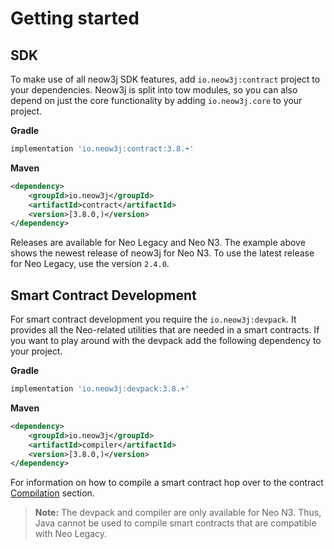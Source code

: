 # Getting started

## SDK

To make use of all neow3j SDK features, add `io.neow3j:contract` project to your dependencies.
Neow3j is split into tow modules, so you can also depend on just the core functionality by adding
`io.neow3j.core` to your project.

__Gradle__

```groovy
implementation 'io.neow3j:contract:3.8.+'
```

__Maven__

```xml
<dependency>
    <groupId>io.neow3j</groupId>
    <artifactId>contract</artifactId>
    <version>[3.8.0,)</version>
</dependency>
```

Releases are available for Neo Legacy and Neo N3. The example above shows the newest release of neow3j for
Neo N3. To use the latest release for Neo Legacy, use the version `2.4.0`.

## Smart Contract Development

For smart contract development you require the `io.neow3j:devpack`. It provides all the Neo-related
utilities that are needed in a smart contracts. If you want to play around with the devpack add the
following dependency to your project.

__Gradle__

```groovy
implementation 'io.neow3j:devpack:3.8.+'
```

__Maven__

```xml
<dependency>
    <groupId>io.neow3j</groupId>
    <artifactId>compiler</artifactId>
    <version>[3.8.0,)</version>
</dependency>
```

For information on how to compile a smart contract hop over to the contract
[Compilation](smart_contract_development/compilation.md#compilation) section.

> **Note:** The devpack and compiler are only available for Neo N3. Thus, Java cannot be used to
compile smart contracts that are compatible with Neo Legacy.
